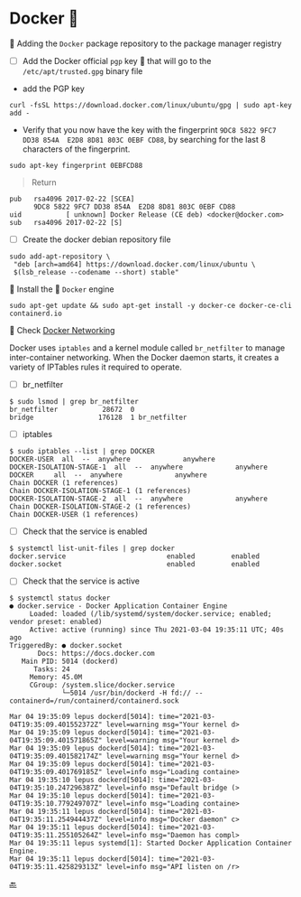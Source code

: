 # Docker :whale:

:round_pushpin: Adding the `Docker` package repository to the package manager registry  

- [ ] Add the Docker official `pgp` key :key: that will go to the `/etc/apt/trusted.gpg` binary file

* add the PGP key

```
curl -fsSL https://download.docker.com/linux/ubuntu/gpg | sudo apt-key add -
```

* Verify that you now have the key with the fingerprint `9DC8 5822 9FC7 DD38 854A  E2D8 8D81 803C 0EBF CD88`, by searching for the last 8 characters of the fingerprint.

```
sudo apt-key fingerprint 0EBFCD88
```
> Return
```
pub   rsa4096 2017-02-22 [SCEA]
      9DC8 5822 9FC7 DD38 854A  E2D8 8D81 803C 0EBF CD88
uid           [ unknown] Docker Release (CE deb) <docker@docker.com>
sub   rsa4096 2017-02-22 [S]
```

- [ ] Create the docker debian repository file

```
sudo add-apt-repository \
 "deb [arch=amd64] https://download.docker.com/linux/ubuntu \
 $(lsb_release --codename --short) stable"
```

:round_pushpin: Install the :whale: `Docker` engine

```
sudo apt-get update && sudo apt-get install -y docker-ce docker-ce-cli containerd.io
```

:round_pushpin: Check [Docker Networking](https://stackoverflow.com/a/60897412)

Docker uses `iptables` and a kernel module called `br_netfilter` to manage inter-container networking. When the Docker daemon starts, it creates a variety of IPTables rules it required to operate.

- [ ] br_netfilter

```
$ sudo lsmod | grep br_netfilter
br_netfilter           28672  0
bridge                176128  1 br_netfilter
```

- [ ] iptables

```
$ sudo iptables --list | grep DOCKER
DOCKER-USER  all  --  anywhere             anywhere            
DOCKER-ISOLATION-STAGE-1  all  --  anywhere             anywhere            
DOCKER     all  --  anywhere             anywhere            
Chain DOCKER (1 references)
Chain DOCKER-ISOLATION-STAGE-1 (1 references)
DOCKER-ISOLATION-STAGE-2  all  --  anywhere             anywhere            
Chain DOCKER-ISOLATION-STAGE-2 (1 references)
Chain DOCKER-USER (1 references)
```

- [ ] Check that the service is enabled

```
$ systemctl list-unit-files | grep docker
docker.service                         enabled         enabled      
docker.socket                          enabled         enabled  
```

- [ ] Check that the service is active

```
$ systemctl status docker
● docker.service - Docker Application Container Engine
     Loaded: loaded (/lib/systemd/system/docker.service; enabled; vendor preset: enabled)
     Active: active (running) since Thu 2021-03-04 19:35:11 UTC; 40s ago
TriggeredBy: ● docker.socket
       Docs: https://docs.docker.com
   Main PID: 5014 (dockerd)
      Tasks: 24
     Memory: 45.0M
     CGroup: /system.slice/docker.service
             └─5014 /usr/bin/dockerd -H fd:// --containerd=/run/containerd/containerd.sock

Mar 04 19:35:09 lepus dockerd[5014]: time="2021-03-04T19:35:09.401552372Z" level=warning msg="Your kernel d>
Mar 04 19:35:09 lepus dockerd[5014]: time="2021-03-04T19:35:09.401571865Z" level=warning msg="Your kernel d>
Mar 04 19:35:09 lepus dockerd[5014]: time="2021-03-04T19:35:09.401582174Z" level=warning msg="Your kernel d>
Mar 04 19:35:09 lepus dockerd[5014]: time="2021-03-04T19:35:09.401769185Z" level=info msg="Loading containe>
Mar 04 19:35:10 lepus dockerd[5014]: time="2021-03-04T19:35:10.247296387Z" level=info msg="Default bridge (>
Mar 04 19:35:10 lepus dockerd[5014]: time="2021-03-04T19:35:10.779249707Z" level=info msg="Loading containe>
Mar 04 19:35:11 lepus dockerd[5014]: time="2021-03-04T19:35:11.254944437Z" level=info msg="Docker daemon" c>
Mar 04 19:35:11 lepus dockerd[5014]: time="2021-03-04T19:35:11.255105264Z" level=info msg="Daemon has compl>
Mar 04 19:35:11 lepus systemd[1]: Started Docker Application Container Engine.
Mar 04 19:35:11 lepus dockerd[5014]: time="2021-03-04T19:35:11.425829313Z" level=info msg="API listen on /r>
```

[:back:](../#round_pushpin-installation-des-services)
